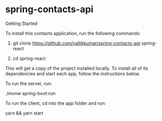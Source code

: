# spring-contacts-api

Getting Started

To install this contacts application, run the following commands:

1) git clone https://github.com/vallikkumar/spring-contacts-api spring-react

2) cd spring-react

This will get a copy of the project installed locally. To install all of its dependencies and start each app, follow the instructions below.

To run the server, run: 

./mvnw spring-boot:run


To run the client, cd into the app folder and run:

yarn && yarn start
